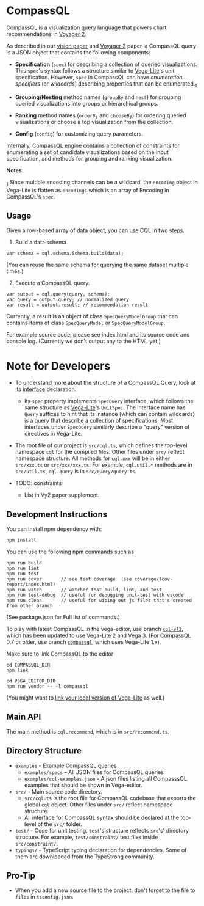 # CompassQL

CompassQL is a visualization query language that powers chart recommendations in [Voyager 2](https://github.com/vega/voyager2).

As described in our [vision paper](idl.cs.washington.edu/papers/compassql) and [Voyager 2](idl.cs.washington.edu/papers/voyager2) paper, a CompassQL query is a JSON object that contains the following components:

- **Specification** (`spec`) for describing a collection of queried visualizations. This `spec`'s syntax follows a structure similar to [Vega-Lite](https://vega.github.io/vega-lite)'s unit specification.  However, `spec` in CompassQL can have *enumeration specifiers* (or *wildcards*) describing properties that can be enumerated.<sub>1<sub>

- **Grouping/Nesting** method names (`groupBy` and `nest`) for grouping queried visualizations into groups or hierarchical groups.

- **Ranking** method names (`orderBy` and `chooseBy`) for ordering queried visualizations or choose a top visualization from the collection.

- **Config** (`config`) for customizing query parameters.

Internally, CompassQL engine contains a collection of constraints for enumerating a set of candidate visualizations based on the input specification, and methods for grouping and ranking visualization.

__Notes__:

<sub>1</sub> Since multiple encoding channels can be a wildcard, the `encoding` object in Vega-Lite is flatten as `encodings` which is an array of Encoding in CompassQL's `spec`.

## Usage

Given a row-based array of data object, you can use CQL in two steps.

1) Build a data schema.

```
var schema = cql.schema.Schema.build(data);
```

(You can reuse the same schema for querying the same dataset multiple times.)

2) Execute a CompassQL query.

```
var output = cql.query(query, schema);
var query = output.query; // normalized query
var result = output.result; // recommendation result
```

Currently, a result is an object of class `SpecQueryModelGroup` that can contains items of class `SpecQueryModel` or `SpecQueryModelGroup`.

For example source code, please see index.html and its source code and console log.  (Currently we don't output any to the HTML yet.)

# Note for Developers

- To understand more about the structure of a CompassQL Query, look at its [interface](/vega/compassql/blob/master/src/query/query.ts) declaration.
  - Its `spec` property implements `SpecQuery` interface, which follows the same structure as [Vega-Lite](/vega/vega-lite)'s `UnitSpec`.  The interface name has `Query` suffixes to hint that its instance (which can contain wildcards) is a query that describe a collection of specifications.  Most interfaces under `SpecQuery` similarly describe a "query" version of directives in Vega-Lite.

- The root file of our project is `src/cql.ts`, which defines the top-level namespace `cql` for the compiled files. Other files under `src/` reflect namespace structure.  All methods for `cql.xxx` will be in either `src/xxx.ts` or `src/xxx/xxx.ts`.  For example, `cql.util.*` methods are in `src/util.ts`, `cql.query` is in `src/query/query.ts`.

- TODO: constraints
  - List in Vy2 paper supplement..

## Development Instructions

You can install npm dependency with:

```sh
npm install
```

You can use the following npm commands such as

```
npm run build
npm run lint
npm run test
npm run cover       // see test coverage  (see coverage/lcov-report/index.html)
npm run watch       // watcher that build, lint, and test
npm run test-debug  // useful for debugging unit-test with vscode
npm run clean       // useful for wiping out js files that's created from other branch
```

(See package.json for Full list of commands.)

To play with latest CompassQL in the vega-editor, use branch [`cql-vl2`](https://github.com/vega/vega-editor/tree/cql-vl2), which has been updated to use Vega-Lite 2 and Vega 3.
(For CompassQL 0.7 or older, use branch [`compassql`](https://github.com/vega/vega-editor/tree/compassql), which uses Vega-Lite 1.x).

Make sure to link CompassQL to the editor


```
cd COMPASSQL_DIR
npm link

cd VEGA_EDITOR_DIR
npm run vendor -- -l compassql
```

(You might want to [link your local version of Vega-Lite](https://github.com/vega/vega-editor/tree/compassql#local-testing--debugging) as well.)


## Main API

The main method is `cql.recommend`, which is in `src/recommend.ts`.

## Directory Structure

- `examples` - Example CompassQL queries
  - `examples/specs` – All JSON files for CompassQL queries
  - `examples/cql-examples.json` - A json files listing all CompasssQL examples that should be shown in Vega-editor.
- `src/` - Main source code directory.
  - `src/cql.ts` is the root file for CompassQL codebase that exports the global `cql` object. Other files under `src/` reflect namespace structure.
  - All interface for CompassQL syntax should be declared at the top-level of the `src/` folder.
- `test/` - Code for unit testing. `test`'s structure reflects `src`'s' directory structure.
For example, `test/constraint/` test files inside `src/constraint/`.
- `typings/` - TypeScript typing declaration for dependencies.
Some of them are downloaded from the TypeStrong community.

## Pro-Tip

- When you add a new source file to the project, don't forget to the file to `files` in `tsconfig.json`.
